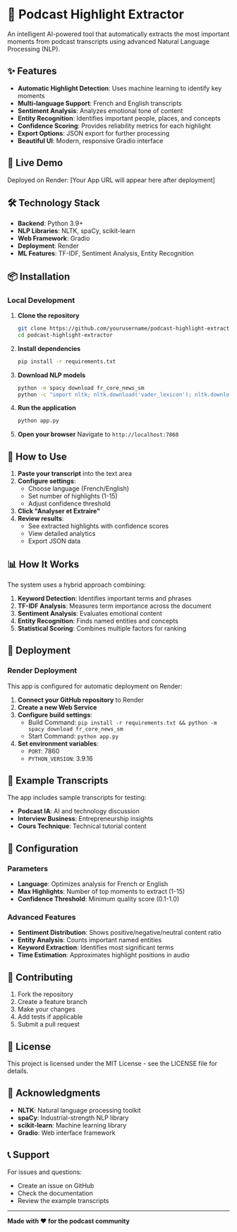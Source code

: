 # 🧠 Podcast Highlight Extractor

An intelligent AI-powered tool that automatically extracts the most important moments from podcast transcripts using advanced Natural Language Processing (NLP).

## ✨ Features

- **Automatic Highlight Detection**: Uses machine learning to identify key moments
- **Multi-language Support**: French and English transcripts
- **Sentiment Analysis**: Analyzes emotional tone of content
- **Entity Recognition**: Identifies important people, places, and concepts
- **Confidence Scoring**: Provides reliability metrics for each highlight
- **Export Options**: JSON export for further processing
- **Beautiful UI**: Modern, responsive Gradio interface

## 🚀 Live Demo

Deployed on Render: [Your App URL will appear here after deployment]

## 🛠️ Technology Stack

- **Backend**: Python 3.9+
- **NLP Libraries**: NLTK, spaCy, scikit-learn
- **Web Framework**: Gradio
- **Deployment**: Render
- **ML Features**: TF-IDF, Sentiment Analysis, Entity Recognition

## 📦 Installation

### Local Development

1. **Clone the repository**
   ```bash
   git clone https://github.com/yourusername/podcast-highlight-extractor.git
   cd podcast-highlight-extractor
   ```

2. **Install dependencies**
   ```bash
   pip install -r requirements.txt
   ```

3. **Download NLP models**
   ```bash
   python -m spacy download fr_core_news_sm
   python -c "import nltk; nltk.download('vader_lexicon'); nltk.download('stopwords'); nltk.download('punkt')"
   ```

4. **Run the application**
   ```bash
   python app.py
   ```

5. **Open your browser**
   Navigate to `http://localhost:7860`

## 🎯 How to Use

1. **Paste your transcript** into the text area
2. **Configure settings**:
   - Choose language (French/English)
   - Set number of highlights (1-15)
   - Adjust confidence threshold
3. **Click "Analyser et Extraire"**
4. **Review results**:
   - See extracted highlights with confidence scores
   - View detailed analytics
   - Export JSON data

## 📊 How It Works

The system uses a hybrid approach combining:

1. **Keyword Detection**: Identifies important terms and phrases
2. **TF-IDF Analysis**: Measures term importance across the document
3. **Sentiment Analysis**: Evaluates emotional content
4. **Entity Recognition**: Finds named entities and concepts
5. **Statistical Scoring**: Combines multiple factors for ranking

## 🚀 Deployment

### Render Deployment

This app is configured for automatic deployment on Render:

1. **Connect your GitHub repository** to Render
2. **Create a new Web Service**
3. **Configure build settings**:
   - Build Command: `pip install -r requirements.txt && python -m spacy download fr_core_news_sm`
   - Start Command: `python app.py`
4. **Set environment variables**:
   - `PORT`: 7860
   - `PYTHON_VERSION`: 3.9.16

## 📝 Example Transcripts

The app includes sample transcripts for testing:
- **Podcast IA**: AI and technology discussion
- **Interview Business**: Entrepreneurship insights
- **Cours Technique**: Technical tutorial content

## 🔧 Configuration

### Parameters

- **Language**: Optimizes analysis for French or English
- **Max Highlights**: Number of top moments to extract (1-15)
- **Confidence Threshold**: Minimum quality score (0.1-1.0)

### Advanced Features

- **Sentiment Distribution**: Shows positive/negative/neutral content ratio
- **Entity Analysis**: Counts important named entities
- **Keyword Extraction**: Identifies most significant terms
- **Time Estimation**: Approximates highlight positions in audio

## 🤝 Contributing

1. Fork the repository
2. Create a feature branch
3. Make your changes
4. Add tests if applicable
5. Submit a pull request

## 📄 License

This project is licensed under the MIT License - see the LICENSE file for details.

## 🙏 Acknowledgments

- **NLTK**: Natural language processing toolkit
- **spaCy**: Industrial-strength NLP library
- **scikit-learn**: Machine learning library
- **Gradio**: Web interface framework

## 📞 Support

For issues and questions:
- Create an issue on GitHub
- Check the documentation
- Review the example transcripts

---

**Made with ❤️ for the podcast community**
